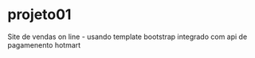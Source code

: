 # projeto01
Site de vendas on line - usando template bootstrap integrado com api de pagamenento hotmart
